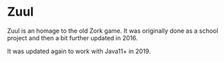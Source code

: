 # Zuul
Zuul is an homage to the old Zork game. It was originally done as a school project and then a bit further updated in 2016.

It was updated again to work with Java11+ in 2019.
